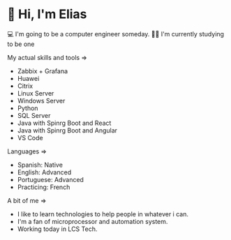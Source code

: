

# 👋 Hi, I'm Elias

 💻 I'm going to be a computer engineer someday.
 💪🏼 I'm currently studying to be one

 My actual skills and tools =>
  - Zabbix + Grafana
  - Huawei 
  - Citrix
  - Linux Server
  - Windows Server
  - Python
  - SQL Server
  - Java with Spinrg Boot and React
  - Java with Spinrg Boot and Angular
  - VS Code

 Languages =>
  - Spanish: Native
  - English: Advanced
  - Portuguese: Advanced
  - Practicing: French 

 A bit of me =>
  - I like to learn technologies to help people in whatever i can.
  - I'm a fan of microprocessor and automation system.
  - Working today in LCS Tech.
